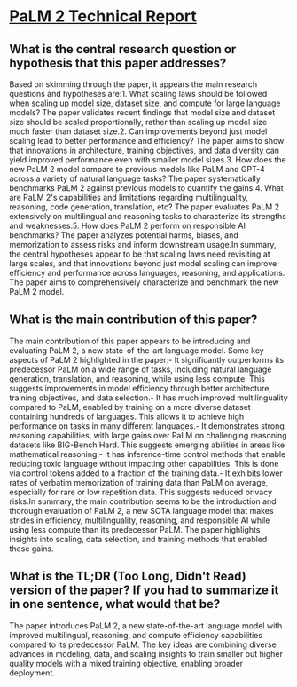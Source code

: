 # [PaLM 2 Technical Report](https://arxiv.org/abs/2305.10403)

## What is the central research question or hypothesis that this paper addresses?

Based on skimming through the paper, it appears the main research questions and hypotheses are:1. What scaling laws should be followed when scaling up model size, dataset size, and compute for large language models? The paper validates recent findings that model size and dataset size should be scaled proportionally, rather than scaling up model size much faster than dataset size.2. Can improvements beyond just model scaling lead to better performance and efficiency? The paper aims to show that innovations in architecture, training objectives, and data diversity can yield improved performance even with smaller model sizes.3. How does the new PaLM 2 model compare to previous models like PaLM and GPT-4 across a variety of natural language tasks? The paper systematically benchmarks PaLM 2 against previous models to quantify the gains.4. What are PaLM 2's capabilities and limitations regarding multilinguality, reasoning, code generation, translation, etc? The paper evaluates PaLM 2 extensively on multilingual and reasoning tasks to characterize its strengths and weaknesses.5. How does PaLM 2 perform on responsible AI benchmarks? The paper analyzes potential harms, biases, and memorization to assess risks and inform downstream usage.In summary, the central hypotheses appear to be that scaling laws need revisiting at large scales, and that innovations beyond just model scaling can improve efficiency and performance across languages, reasoning, and applications. The paper aims to comprehensively characterize and benchmark the new PaLM 2 model.


## What is the main contribution of this paper?

The main contribution of this paper appears to be introducing and evaluating PaLM 2, a new state-of-the-art language model. Some key aspects of PaLM 2 highlighted in the paper:- It significantly outperforms its predecessor PaLM on a wide range of tasks, including natural language generation, translation, and reasoning, while using less compute. This suggests improvements in model efficiency through better architecture, training objectives, and data selection.- It has much improved multilinguality compared to PaLM, enabled by training on a more diverse dataset containing hundreds of languages. This allows it to achieve high performance on tasks in many different languages.- It demonstrates strong reasoning capabilities, with large gains over PaLM on challenging reasoning datasets like BIG-Bench Hard. This suggests emerging abilities in areas like mathematical reasoning.- It has inference-time control methods that enable reducing toxic language without impacting other capabilities. This is done via control tokens added to a fraction of the training data.- It exhibits lower rates of verbatim memorization of training data than PaLM on average, especially for rare or low repetition data. This suggests reduced privacy risks.In summary, the main contribution seems to be the introduction and thorough evaluation of PaLM 2, a new SOTA language model that makes strides in efficiency, multilinguality, reasoning, and responsible AI while using less compute than its predecessor PaLM. The paper highlights insights into scaling, data selection, and training methods that enabled these gains.


## What is the TL;DR (Too Long, Didn't Read) version of the paper? If you had to summarize it in one sentence, what would that be?

The paper introduces PaLM 2, a new state-of-the-art language model with improved multilingual, reasoning, and compute efficiency capabilities compared to its predecessor PaLM. The key ideas are combining diverse advances in modeling, data, and scaling insights to train smaller but higher quality models with a mixed training objective, enabling broader deployment.
